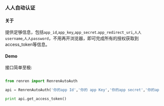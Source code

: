 ### 人人自动认证

#### 关于

提供足够信息，包括`app_id`,`app_key`,`app_secret`.`app_redirect_uri`,`人人username`,`人人password`，不用再开浏览器，即可完成所有的授权获取到access_token等信息。

#### Demo
接口简单至极:

```python

from renren import RenrenAutoAuth

api = RenrenAutoAuth('你的app Id','你的 app Key','你的app secret','你的app redirect uri','人人账号','人人密码')

print api.get_access_token()

```
